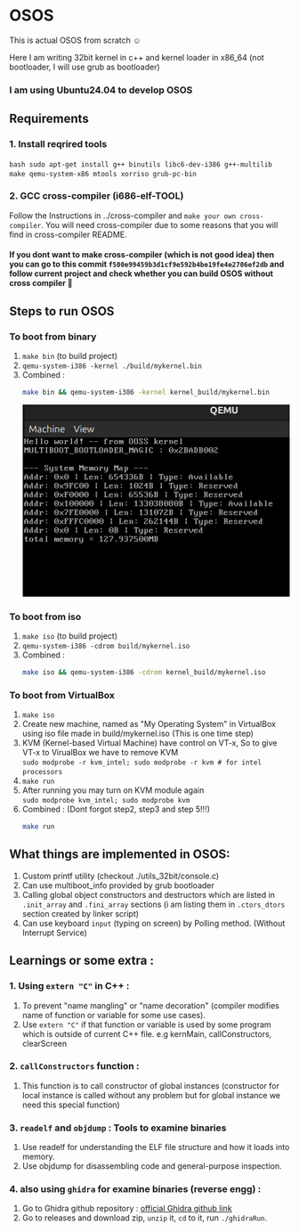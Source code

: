 # OSOS
This is actual OSOS from scratch ☺️

Here I am writing 32bit kernel in c++ and kernel loader in x86_64 (not bootloader, I will use grub as bootloader)

### I am using Ubuntu24.04 to develop OSOS
## Requirements 
### 1. Install reqrired tools
`bash
sudo apt-get install g++ binutils libc6-dev-i386 g++-multilib make qemu-system-x86 mtools xorriso grub-pc-bin
` 
### 2. GCC cross-compiler (i686-elf-TOOL)
Follow the Instructions in ../cross-compiler and `make your own cross-compiler`. You will need cross-compiler due to some reasons that you will find in cross-compiler README.

#### If you dont want to make cross-compiler (which is not good idea) then you can go to this commit `f500e99459b3d1cf9e592b4be19fe4e2706ef2db` and follow current project and check whether you can build OSOS without cross compiler 🙂

## Steps to run OSOS
### To boot from binary
1. `make bin` (to build project)
2. `qemu-system-i386 -kernel ./build/mykernel.bin `
3. Combined :
    ```bash
    make bin && qemu-system-i386 -kernel kernel_build/mykernel.bin
    ```
    ![alt text](./ScreenShots/image.png)

### To boot from iso
1. `make iso` (to build project)
2. `qemu-system-i386 -cdrom build/mykernel.iso`
3. Combined :
    ```bash
    make iso && qemu-system-i386 -cdrom kernel_build/mykernel.iso
    ```

### To boot from VirtualBox
1. `make iso`
2. Create new machine, named as "My Operating System" in VirtualBox using iso file made in build/mykernel.iso (This is one time step)
3. KVM (Kernel-based Virtual Machine) have control on VT-x, So to give VT-x to VirualBox we have to remove KVM <br>
    `sudo modprobe -r kvm_intel; sudo modprobe -r kvm # for intel processors`
4. `make run`
5. After running you may turn on KVM module again <br>
    `sudo modprobe kvm_intel; sudo modprobe kvm`
6. Combined : (Dont forgot step2, step3 and step 5!!!)
    ```bash
    make run
    ```

## What things are implemented in OSOS:
1. Custom printf utility (checkout ./utils_32bit/console.c)
2. Can use multiboot_info provided by grub bootloader
3. Calling global object constructors and destructors which are listed in `.init_array` and `.fini_array` sections (i am listing them in `.ctors_dtors` section created by linker script)
4. Can use keyboard `input` (typing on screen) by Polling method. (Without Interrupt Service)

## Learnings or some extra :
### 1. Using `extern "C"` in C++ :
1. To prevent "name mangling" or "name decoration" (compiler modifies name of function or variable for some use cases).
2. Use `extern "C"` if that function or variable is used by some program which is outside of current C++ file. e.g kernMain, callConstructors, clearScreen
### 2. `callConstructors` function :
1. This function is to call constructor of global instances (constructor for local instance is called without any problem but for global instance we need this special function)
### 3.  `readelf` and `objdump` : Tools to examine binaries
1. Use readelf for understanding the ELF file structure and how it loads into memory. 
2. Use objdump for disassembling code and general-purpose inspection.
### 4. also using `ghidra` for examine binaries (reverse engg) :
1. Go to Ghidra github repository : [official Ghidra github link](https://github.com/NationalSecurityAgency/ghidra)
2. Go to releases and download zip, `unzip` it, `cd` to it, run `./ghidraRun`. 